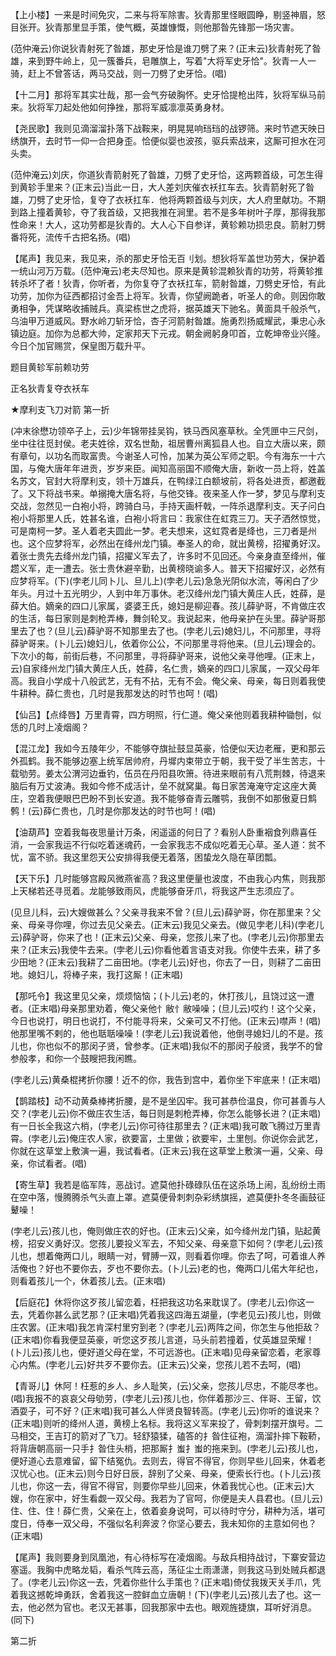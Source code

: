 <!-- { "loadSidebar": true } -->
【上小楼】一来是时间免灾，二来与将军除害。狄青那里怪眼圆睁，剔竖神眉，怒目张开。狄青那里显手策，使气概，英雄慷慨，则他那昝先锋那一场灾害。

(范仲淹云)你说狄青射死了昝雄，那史牙恰是谁刀劈了来？(正末云)狄青射死了昝雄，来到野牛岭上，见一簇番兵，皂雕旗上，写着"大将军史牙恰"。狄青一人一骑，赶上不曾答话，两马交战，则一刀劈了史牙恰。(唱)

【十二月】那将军其实壮哉，那一会气夯破胸怀。史牙恰提枪出阵，狄将军纵马前来。狄将军刀起处他如何挣挫，那将军威凛凛英勇身材。

【尧民歌】我则见滴溜溜扑落下战鞍来，明晃晃响珰珰的战锣筛。来时节遮天映日绣旗开，去时节一仰一合把身歪。恰便似婴也波孩，驱兵索战来，这厮可担水在河头卖。

(范仲淹云)刘庆，你道狄青箭射死了昝雄，刀劈了史牙恰，这两颗首级，可怎生得到黄轸手里来？(正末云)当此一日，大人差刘庆催衣袄扛车去。狄青箭射死了昝雄，刀劈了史牙恰，复夺了衣袄扛车．他将两颗首级与刘庆，大人府里献功。不期到路上撞着黄轸，夺了我首级，又把我推在涧里。若不是多年树叶子厚，那得我那性命来！大人，这功劳都是狄青的。大人心下自参详，黄轸赖功损忠良。箭射刀劈番将死，流传千古把名扬。(唱)

【尾声】我见来，我见来，杀的那史牙恰无百刂划。想狄将军盖世功劳大，保护着一统山河万万载。(范仲淹云)老夫尽知也。原来是黄轸混赖狄青的功劳，将黄轸推转杀坏了者！狄青，你听者，为你复夺了衣袄扛车，箭射昝雄，刀劈史牙恰，有此功劳，加你为征西都招讨金吾上将军。狄青，你望阙跪者，听圣人的命。则因你敢勇相争，凭谋略收捕贼兵。真梁栋世之虎将，据英雄天下驰名。黄面具千般杀气，乌油甲万道威风。野水岭刀斩牙恰，杏子河箭射昝雄。施勇烈扬威耀武，秉忠心永镇边庭。加你为总都大帅，定家邦天下元戎。朝金阙躬身叩首，立乾坤帝业兴隆。今日个加官赐赏，保皇图万载升平。

题目黄轸军前赖功劳

正名狄青复夺衣袄车
　




★摩利支飞刀对箭
第一折

(冲末徐懋功领卒子上，云)少年锦带挂吴钩，铁马西风塞草秋。全凭匣中三尺剑，坐中往往觅封侯。老夫姓徐，双名世勣，祖居曹州离狐县人也。自立大唐以来，颇有章句，以功名而取富贵。今谢圣人可怜，加某为英公军师之职。今有海东一十六国，与俺大唐年年进贡，岁岁来臣。闻知高丽国不顺俺大唐，新收一员上将，姓盖名苏文，官封大将摩利支，领十万雄兵，在鸭绿江白额坡前，将各处进贡，都邀截了。又下将战书来。单搦掩大唐名将，与他交锋。夜来圣人作一梦，梦见与摩利支交战，忽然见一白袍小将，跨骑白马，手持天画杆戟，一阵杀退摩利支。天子问白袍小将那里人氏，姓甚名谁，白袍小将言曰：我家住在虹霓三刀。天子洒然惊觉，可是南柯一梦。圣人着老夫圆此一梦。老夫想来，这虹霓者是绛也，三刀者是州也。这个应梦将军，必然出在绛州龙门镇。奉圣人的命，就出黄榜，招擢勇好汉。着张士贵先去绛州龙门镇，招擢义军去了，许多时不见回还。今亲身直至绛州，催趱义军，走一遭去。张士贵休避辛勤，出黄榜晓谕多人。普天下招擢好汉，必然有应梦将军。(下)(孛老儿同卜儿、旦儿上)(孛老儿云)急急光阴似水流，等闲白了少年头。月过十五光明少，人到中年万事休。老汉绛州龙门镇大黄庄人氏，姓薛，是薛大伯。嫡亲的四口儿家属，婆婆王氏，媳妇是柳迎春。孩儿薛驴哥，不肯做庄农的生活，每日家则是刺枪弄棒，舞剑轮叉。我说起来，他母亲护在头里。薛驴哥那里去了也？(旦儿云)薛驴哥不知那里去了也。(孛老儿云)媳妇儿，不问那里，寻将薛驴哥来。(卜儿云)媳妇儿，依着你公公，不问那里寻将他来。(旦儿云)理会的。下次小的每，前街后巷，不问那里，寻将薛驴哥来，说他父亲寻他哩。(正末上，云)自家绛州龙门镇大黄庄人氏，姓薛，名仁贵，嫡亲的四口儿家属，一双父母年高。我自小学成十八般武艺，无有不拈，无有不会。俺父亲、母亲，每日则着我使牛耕种。薛仁贵也，几时是我那发达的时节也呵！(唱)

【仙吕】【点绛唇】万里青霄，四方明照，行仁道。俺父亲他则着我耕种锄刨，似恁的几时上凌烟阁？

【混江龙】我如今五陵年少，不能够夺旗扯鼓显英豪，恰便似天边老雁，更和那云外孤鹤。我不能够边塞上统军居帅府，丹墀内束带立于朝，我干受了半生苦志，十载劬劳。姜太公渭河边垂钓，伍员在丹阳县吹箫。待进来眼前有八荒荆棘，待退来脑后有万丈波涛。我如今修不成活计，垒不就窝巢。每日家苦淹淹守定这座大黄庄，空着我便眼巴巴盼不到长安道。我不能够奋青云雕鹗，我倒不如那傲夏日鹪鹩！(云)薛仁贵也，几时是你那发达的时节也呵！(唱)

【油葫芦】空着我每夜思量计万条，闲遥遥的何日了？看别人卧重裀食列鼎喜任消，一会家我运不行似吃着迷魂药，一会家我志不成似吃着无心草。圣人道：贫不忧，富不骄。我这里怨天公安排得我便无着落，困蛰龙久隐在草团瓢。

【天下乐】几时能够宫殿风微燕雀高？我这里便量也波度，不由我心内焦，则我那上天梯若还寻觅着。龙能够致雨风，虎能够奋牙爪，将我这严生志须应了。

(见旦儿科，云)大嫂做甚么？父亲寻我来不曾？(旦儿云)薛驴哥，你在那里来？父亲、母亲寻你哩，你过去见父亲去。(正末云)我见父亲去。(做见孛老儿科)(孛老儿云)薛驴哥，你来了也！(正末云)父亲、母亲，您孩儿来了也。(孛老儿云)你那里去来？(正末云)我使牛去来。(孛老儿云)你看他着言语支对我。你使牛去来，耕了多少田地？(正末云)我耕了二亩田地。(孛老儿云)好也，你去了一日，则耕了二亩田地。媳妇儿，将棒子来，我打这厮！(正末唱)

【那吒令】我这里见父亲，烦烦恼恼；(卜儿云)老的，休打孩儿，且饶过这一遭者。(正末唱)母亲那里劝着，俺父亲他忄敝忄敝噪噪；(旦儿云)哎约！这个父亲，今日也说打，明日也说打，不付能寻将来，父亲可又不打他。(正末云)噤声！(唱)他那里嘴不剌的，他也聒聒噪噪！(孛老儿云)我说着他，他倒寻媳妇儿的不是。孩儿也，你也似不的那闵子贤，曾参孝。(正末唱)我似不的那闵子般贤，我学不的曾参般孝，和你一个鼓瞍把我闲瞧。

(孛老儿云)黄桑棍拷折你腰！近不的你，我告到宫中，着你坐下牢底来！(正末唱)

【鹊踏枝】动不动黄桑棒拷折腰，是不是坐囚牢。我可甚恭俭温良，你可甚善与人交？(孛老儿云)你不做庄农生活，每日则是刺枪弄棒，你怎么能够长进？(正末唱)有一日长全我这六梢，(孛老儿云)你可待往那里去？(正末唱)我可敢飞腾过万里青霄。(孛老儿云)俺庄农人家，欲要富，土里做；欲要牢，土里刨。你说你会武艺，你就在这草堂上敷演一遍，我试看者。(正末云)我在这草堂上敷演一遍，父亲、母亲，你试看者。(唱)

【寄生草】我若是临军阵，恶战讨。遮莫他扑碌碌队伍在这杀场上闹，乱纷纷土雨在空中落，慢腾腾杀气头直上罩。遮莫便骨刺刺杂彩绣旗摇，遮莫便扑冬冬画鼓征鼙噪！

(孛老儿云)孩儿也，俺则做庄农的好也。(正末云)父亲，如今绛州龙门镇，贴起黄榜，招安义勇好汉。您孩儿要投义军去，不知父亲、母亲意下如何？(孛老儿云)孩儿也，想着俺两口儿，眼睛一对，臂膊一双，则看着你哩。你去了呵，可着谁人养活俺也？好也不要你去，歹也不要你去。(卜儿云)老的也，俺两口儿偌大年纪也，则看着孩儿一个，休着孩儿去。(正末唱)

【后庭花】休将你这歹孩儿留恋着，枉把我这功名来耽误了。(孛老儿云)你这一去，凭着你甚么武艺那？(正末唱)凭着我这四海五湖量，(孛老见云)孩儿也，则做庄农罢。(正末唱)我怎肯深村里穷到老？(孛老儿云)两阵之间，你怎生与他拒敌？(正末唱)你看我便显英豪，听您这歹孩儿言道，马头前若撞着，仗英雄显荣耀！(卜儿云)孩儿也，便好道父母在堂，不可远游也。(正末唱)见母亲留恋着，老家尊心内焦。(孛老儿云)好共歹不要你去。(正末云)父亲，您孩儿若不去呵，(唱)

【青哥儿】休阿！枉惹的乡人、乡人耻笑，(云)父亲，您孩儿尽忠，不能尽孝也。(唱)我报不的哀哀父母劬劳，(孛老儿云)孩儿也，你伴着那沙三、伴哥、王留，饮酒耍子，可不好？(正末唱)我可甚么人伴贤良智转高。(孛老儿云)你听的谁说来？(正末唱)则听的绛州人道，黄榜上名标。我将这义军来投了，骨刺刺摆开旗号。二马相交，王吉玎的箭对了飞刀。轻舒猿猱，磕答的扌昝住征袍，滴溜扑摔下鞍鞒，将背唐朝高丽一只手扌昝住头梢，把那厮扌蚩扌蚩的拖来到。(孛老儿云)孩儿也，便好道心去意难留，留下结冤仇。去则去，得官不得官，你则早些儿回来，休着老汉忧心也。(正末云)则今日好日辰，辞别了父亲、母亲，便索长行也。(卜儿云)孩儿也，你这一去，得官不得官，则要你早些儿回来，休着我忧心也。(正末云)大嫂，你在家中，好生看觑一双父母。我若为了官呵，你便是夫人县君也。(旦儿云)住、住、住！薛仁贵，父亲在上，依着妾身说呵，可以待时守分，耕种为活，堪可度日，侍奉一双父母，不强似名利奔波？你坚心要去，我未知你的主意如何也？(正末唱)

【尾声】我则要身到凤凰池，有心待标写在凌烟阁。与敌兵相持战讨，下寨安营边塞遥。我胸中虎略龙韬，看杀气阵云高，荡征尘土雨潇潇，则我这马到处贼兵都退了。(孛老儿云)你这一去，凭着你些什么手策也？(正末唱)倚仗我拨天关手爪，凭着我这撼乾坤勇跃，舍着我这一腔鲜血立唐朝！(下)(孛老儿云)孩儿去了也。这一去，他必然为官也。老汉无甚事，回我那家中去也。眼观旌捷旗，耳听好消息。(同下)


第二折

